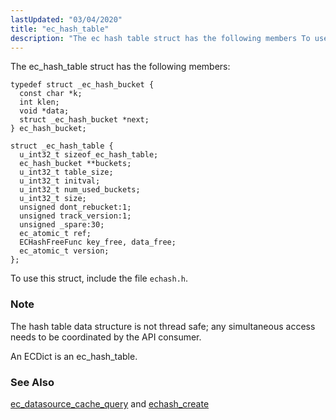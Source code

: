 ```yaml
---
lastUpdated: "03/04/2020"
title: "ec_hash_table"
description: "The ec hash table struct has the following members To use this struct include the file echash h The hash table data structure is not thread safe any simultaneous access needs to be coordinated by the API consumer An EC Dict is an ec hash table ec datasource cache query..."
---
```


The ec_hash_table struct has the following members:

```
typedef struct _ec_hash_bucket {
  const char *k;
  int klen;
  void *data;
  struct _ec_hash_bucket *next;
} ec_hash_bucket;

struct _ec_hash_table {
  u_int32_t sizeof_ec_hash_table;
  ec_hash_bucket **buckets;
  u_int32_t table_size;
  u_int32_t initval;
  u_int32_t num_used_buckets;
  u_int32_t size;
  unsigned dont_rebucket:1;
  unsigned track_version:1;
  unsigned _spare:30;
  ec_atomic_t ref;
  ECHashFreeFunc key_free, data_free;
  ec_atomic_t version;
};
```

To use this struct, include the file `echash.h`.

### Note

The hash table data structure is not thread safe; any simultaneous access needs to be coordinated by the API consumer.

An ECDict is an ec_hash_table.

### <a name="idp45751936"></a> See Also

[ec_datasource_cache_query](/momentum/3/3-api/apis-ec-datasource-cache-query) and [echash_create](/momentum/3/3-api/apis-echash-create)